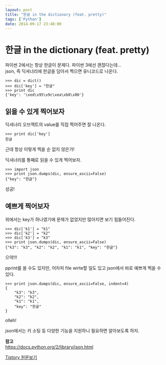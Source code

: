 ```yaml
---
layout: post
title: "한글 in the dictionary (feat. pretty)"
tags: ['Python']
date: 2014-09-17 23:48:00
---
```

# 한글 in the dictionary (feat. pretty)

파이썬 2에서는 항상 한글이 문제다. 파이썬 3에선 괜찮다는데…  
json, 즉 딕셔너리에 한글을 담아서 찍으면 유니코드로 나온다.
    
    
    >>> dic = dict()
    >>> dic['key'] = "한글"
    >>> print dic
    {'key': '\xed\x95\x9c\xea\xb8\x80'}
    

## 읽을 수 있게 찍어보자

딕셔너리 오브젝트의 value를 직접 찍어주면 잘 나온다.
    
    
    >>> print dic['key']
    한글
    

근데 항상 이렇게 찍을 순 없지 않은가!

딕셔너리를 통째로 읽을 수 있게 찍어보자.
    
    
    >>> import json
    >>> print json.dumps(dic, ensure_ascii=False)
    {"key": "한글"}
    

성공!

## 예쁘게 찍어보자

위에서는 key가 하나였기에 문제가 없었지만 많아지면 보기 힘들어진다.
    
    
    >>> dic['k1'] = "k1"
    >>> dic['k2'] = "k2"
    >>> dic['k3'] = "k3"
    >>> print json.dumps(dic, ensure_ascii=False)
    {"k3": "k3", "k2": "k2", "k1": "k1", "key": "한글"}
    

으악!!!

pprint를 쓸 수도 있지만, 어차피 file wirte할 일도 있고 json에서 바로 예쁘게 찍을 수 있다.
    
    
    >>> print json.dumps(dic, ensure_ascii=False, indent=4)
    {
        "k3": "k3",
        "k2": "k2",
        "k1": "k1",
        "key": "한글"
    }
    

olleh!

json에서는 키 소팅 등 다양한 기능을 지원하니 필요하면 알아보도록 하자.

**참고**  
<https://docs.python.org/2/library/json.html>


[Tistory 원문보기](http://khanrc.tistory.com/36)
